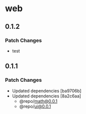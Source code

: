 # web

## 0.1.2

### Patch Changes

- test

## 0.1.1

### Patch Changes

- Updated dependencies [ba9706b]
- Updated dependencies [8a2c6aa]
  - @repo/math@0.0.1
  - @repo/ui@0.0.1
